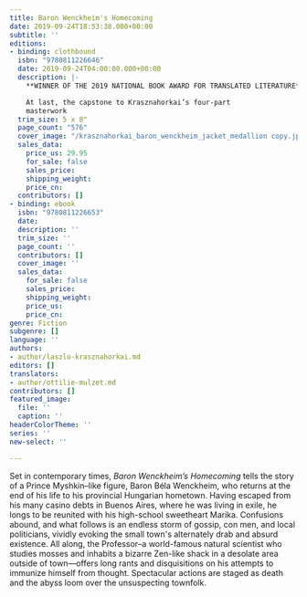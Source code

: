 ```yaml
---
title: Baron Wenckheim's Homecoming
date: 2019-09-24T18:53:38.000+00:00
subtitle: ''
editions:
- binding: clothbound
  isbn: "9780811226646"
  date: 2019-09-24T04:00:00.000+00:00
  description: |-
    **WINNER OF THE 2019 NATIONAL BOOK AWARD FOR TRANSLATED LITERATURE**

    At last, the capstone to Krasznahorkai’s four-part
    masterwork
  trim_size: 5 x 8"
  page_count: "576"
  cover_image: "/krasznahorkai_baron_wenckheim_jacket_medallion copy.jpg"
  sales_data:
    price_us: 29.95
    for_sale: false
    sales_price: 
    shipping_weight: 
    price_cn: 
  contributors: []
- binding: ebook
  isbn: "9780811226653"
  date: 
  description: ''
  trim_size: ''
  page_count: ''
  contributors: []
  cover_image: ''
  sales_data:
    for_sale: false
    sales_price: 
    shipping_weight: 
    price_us: 
    price_cn: 
genre: Fiction
subgenre: []
language: ''
authors:
- author/laszlo-krasznahorkai.md
editors: []
translators:
- author/ottilie-mulzet.md
contributors: []
featured_image:
  file: ''
  caption: ''
headerColorTheme: ''
series: ''
new-select: ''

---
```

Set in contemporary times, _Baron Wenckheim’s Homecoming_ tells the story of a Prince Myshkin–like figure, Baron Béla Wenckheim, who returns at the end of his life to his provincial Hungarian hometown. Having escaped from his many casino debts in Buenos Aires, where he was living in exile, he longs to be reunited with his high-school sweetheart Marika. Confusions abound, and what follows is an endless storm of gossip, con men, and local politicians, vividly evoking the small town's alternately drab and absurd existence. All along, the Professor–a world-famous natural scientist who studies mosses and inhabits a bizarre Zen-like shack in a desolate area outside of town—offers long rants and disquisitions on his attempts to immunize himself from thought. Spectacular actions are staged as death and the abyss loom over the unsuspecting townfolk.